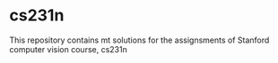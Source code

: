 # cs231n
This repository contains mt solutions for the assignsments of Stanford computer vision course, cs231n

